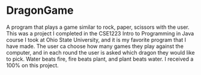 # DragonGame
A program that plays a game similar to rock, paper, scissors with the user.
This was a project I completed in the CSE1223 Intro to Programming in Java course I took at Ohio State University, and it is my favorite program that I have made. The user ca choose how many games they play against the computer, and in each round the user is asked which dragon they would like to pick. Water beats fire, fire beats plant, and plant beats water. I received a 100% on this project.
